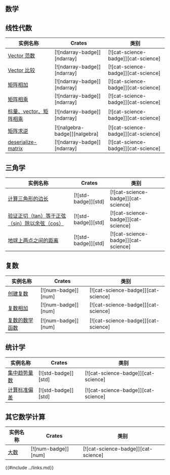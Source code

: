 ## 数学

<!--
> [science/mathematics.md](https://github.com/rust-lang-nursery/rust-cookbook/blob/master/src/science/mathematics.md)
> <br />
> commit a00ff787ce5e326e27dd7747bd25f8a527f7d97e - 2020.06.07
-->

## 线性代数

| 实例名称 | Crates | 类别 |
|--------|--------|------------|
| [Vector 范数][vector-norm] | [![ndarray-badge]][ndarray] | [![cat-science-badge]][cat-science] |
| [Vector 比较][vector-comparison] | [![ndarray-badge]][ndarray] | [![cat-science-badge]][cat-science] |
| [矩阵相加][add-matrices] | [![ndarray-badge]][ndarray] | [![cat-science-badge]][cat-science] |
| [矩阵相乘][multiply-matrices] | [![ndarray-badge]][ndarray] | [![cat-science-badge]][cat-science] |
| [标量、vector、矩阵相乘][multiply-scalar-vector-matrix] | [![ndarray-badge]][ndarray] | [![cat-science-badge]][cat-science] |
| [矩阵求逆][invert-matrix] | [![nalgebra-badge]][nalgebra] | [![cat-science-badge]][cat-science] |
| [deserialize-matrix][deserialize-matrix] | [![ndarray-badge]][ndarray] | [![cat-science-badge]][cat-science] |

[vector-norm]: /science/mathematics/linear_algebra.md#vector-范数
[vector-comparison]: /science/mathematics/linear_algebra.md#vector-比较
[add-matrices]: /science/mathematics/linear_algebra.md#矩阵相加
[multiply-matrices]: /science/mathematics/linear_algebra.md#矩阵相乘
[multiply-scalar-vector-matrix]: /science/mathematics/linear_algebra.md#标量-vector-矩阵相乘
[invert-matrix]: /science/mathematics/linear_algebra.md#矩阵求逆
[deserialize-matrix]: /science/mathematics/linear_algebra.md#反序列化矩阵

## 三角学

| 实例名称 | Crates | 类别 |
|--------|--------|------------|
| [计算三角形的边长][side-length] | [![std-badge]][std] | [![cat-science-badge]][cat-science] |
| [验证正切（tan）等于正弦（sin）除以余弦（cos）][tan-sin-cos] | [![std-badge]][std] | [![cat-science-badge]][cat-science] |
| [地球上两点之间的距离][latitude-longitude] | [![std-badge]][std] | [![cat-science-badge]][cat-science] |

[side-length]: /science/mathematics/trigonometry.md#计算三角形的边长
[tan-sin-cos]: /science/mathematics/trigonometry.md#验证正切tan等于正弦sin除以余弦cos
[latitude-longitude]: /science/mathematics/trigonometry.md#地球上两点之间的距离

## 复数

| 实例名称 | Crates | 类别 |
|--------|--------|------------|
| [创建复数][create-complex] | [![num-badge]][num] | [![cat-science-badge]][cat-science] |
| [复数相加][add-complex] | [![num-badge]][num] | [![cat-science-badge]][cat-science] |
| [复数的数学函数][mathematical-functions] | [![num-badge]][num] | [![cat-science-badge]][cat-science] |

[create-complex]: /science/mathematics/complex_numbers.md#创建复数
[add-complex]: /science/mathematics/complex_numbers.md#复数相加
[mathematical-functions]: /science/mathematics/complex_numbers.md#复数的数学函数

## 统计学

| 实例名称 | Crates | 类别 |
|--------|--------|------------|
| [集中趋势量数][ex-central-tendency] | [![std-badge]][std] | [![cat-science-badge]][cat-science] |
| [计算标准偏差][ex-standard-deviation] | [![std-badge]][std] | [![cat-science-badge]][cat-science] |

[ex-central-tendency]: /science/mathematics/statistics.md#集中趋势量数
[ex-standard-deviation]: /science/mathematics/statistics.md#计算标准偏差

## 其它数学计算

| 实例名称 | Crates | 类别 |
|--------|--------|------------|
| [大数][big-integers] | [![num-badge]][num] | [![cat-science-badge]][cat-science] |

[big-integers]: /science/mathematics/miscellaneous.md#大数

{{#include ../links.md}}
